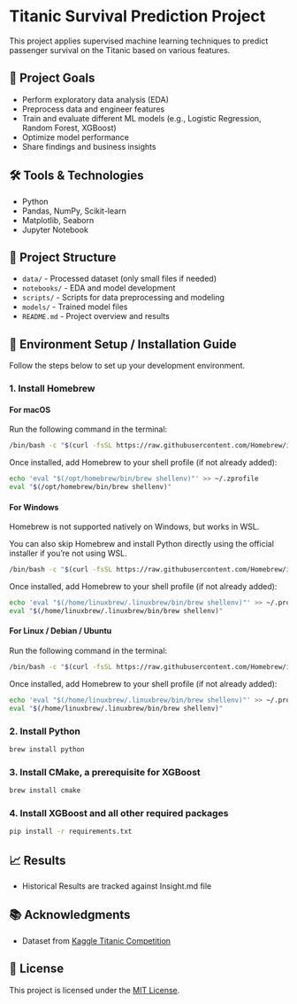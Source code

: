 # Titanic Survival Prediction Project

This project applies supervised machine learning techniques to predict passenger survival on the Titanic based on various features.

## 🚀 Project Goals
- Perform exploratory data analysis (EDA)
- Preprocess data and engineer features
- Train and evaluate different ML models (e.g., Logistic Regression, Random Forest, XGBoost)
- Optimize model performance
- Share findings and business insights

## 🛠️ Tools & Technologies
- Python
- Pandas, NumPy, Scikit-learn
- Matplotlib, Seaborn
- Jupyter Notebook

## 📂 Project Structure
- `data/` - Processed dataset (only small files if needed)
- `notebooks/` - EDA and model development
- `scripts/` - Scripts for data preprocessing and modeling
- `models/` - Trained model files
- `README.md` - Project overview and results

## 🔧 Environment Setup / Installation Guide

Follow the steps below to set up your development environment.

### 1. Install Homebrew 

#### For macOS

Run the following command in the terminal:

```bash
/bin/bash -c "$(curl -fsSL https://raw.githubusercontent.com/Homebrew/install/HEAD/install.sh)"
```

Once installed, add Homebrew to your shell profile (if not already added):

```bash
echo 'eval "$(/opt/homebrew/bin/brew shellenv)"' >> ~/.zprofile
eval "$(/opt/homebrew/bin/brew shellenv)"
```

#### For Windows
Homebrew is not supported natively on Windows, but works in WSL. 

You can also skip Homebrew and install Python directly using the official installer if you’re not using WSL.


```bash
/bin/bash -c "$(curl -fsSL https://raw.githubusercontent.com/Homebrew/install/HEAD/install.sh)"
```

Once installed, add Homebrew to your shell profile (if not already added):

```bash
echo 'eval "$(/home/linuxbrew/.linuxbrew/bin/brew shellenv)"' >> ~/.profile
eval "$(/home/linuxbrew/.linuxbrew/bin/brew shellenv)"
```

#### For Linux / Debian / Ubuntu

Run the following command in the terminal:

```bash
/bin/bash -c "$(curl -fsSL https://raw.githubusercontent.com/Homebrew/install/HEAD/install.sh)"
```

Once installed, add Homebrew to your shell profile (if not already added):

```bash
echo 'eval "$(/home/linuxbrew/.linuxbrew/bin/brew shellenv)"' >> ~/.profile
eval "$(/home/linuxbrew/.linuxbrew/bin/brew shellenv)"
```

### 2. Install Python

```bash
brew install python
```

### 3. Install CMake, a prerequisite for XGBoost

```bash
brew install cmake
```

### 4. Install XGBoost and all other required packages

```bash
pip install -r requirements.txt
```

## 📈 Results
- Historical Results are tracked against Insight.md file

## 📚 Acknowledgments
- Dataset from [Kaggle Titanic Competition](https://www.kaggle.com/competitions/titanic/overview)

## 📝 License
This project is licensed under the [MIT License](LICENSE).
